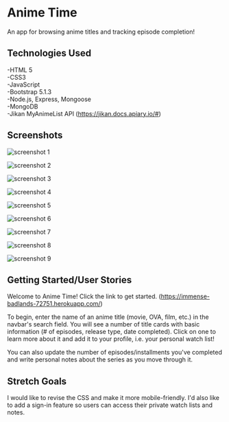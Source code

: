 # Anime Time

An app for browsing anime titles and tracking episode completion! 

## Technologies Used

-HTML 5 \
-CSS3 \
-JavaScript \
-Bootstrap 5.1.3 \
-Node.js, Express, Mongoose \
-MongoDB \
-Jikan MyAnimeList API (https://jikan.docs.apiary.io/#)

## Screenshots

![screenshot 1](https://i.imgur.com/TyNHvwd.jpg)

![screenshot 2](https://i.imgur.com/M7XEcWO.jpg)

![screenshot 3](https://i.imgur.com/FWsnPy6.jpg)

![screenshot 4](https://i.imgur.com/cuaBOLH.jpg)

![screenshot 5](https://i.imgur.com/xw0pj8n.jpg)

![screenshot 6](https://i.imgur.com/DyZiWkP.jpg)

![screenshot 7](https://i.imgur.com/ZSAj45u.jpg)

![screenshot 8](https://i.imgur.com/nSggemw.jpg)

![screenshot 9](https://i.imgur.com/YFLI17H.jpg)

## Getting Started/User Stories

Welcome to Anime Time! Click the link to get started. (https://immense-badlands-72751.herokuapp.com/)

To begin, enter the name of an anime title (movie, OVA, film, etc.) in the navbar's search field. You will see a number of title cards with basic information (# of episodes, release type, date completed). Click on one to learn more about it and add it to your profile, i.e. your personal watch list!

You can also update the number of episodes/installments you've completed and write personal notes about the series as you move through it.

## Stretch Goals

I would like to revise the CSS and make it more mobile-friendly. I'd also like to add a sign-in feature so users can access their private watch lists and notes.
